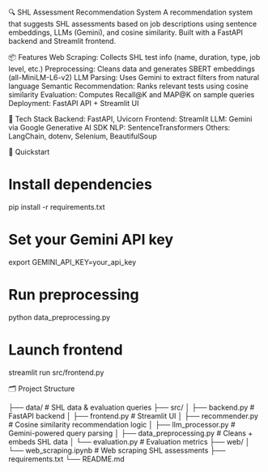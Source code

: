 🔍 SHL Assessment Recommendation System
A recommendation system that suggests SHL assessments based on job descriptions using sentence embeddings, LLMs (Gemini), and cosine similarity. Built with a FastAPI backend and Streamlit frontend.

📦 Features
Web Scraping: Collects SHL test info (name, duration, type, job level, etc.)
Preprocessing: Cleans data and generates SBERT embeddings (all-MiniLM-L6-v2)
LLM Parsing: Uses Gemini to extract filters from natural language
Semantic Recommendation: Ranks relevant tests using cosine similarity
Evaluation: Computes Recall@K and MAP@K on sample queries
Deployment: FastAPI API + Streamlit UI

🧰 Tech Stack
Backend: FastAPI, Uvicorn
Frontend: Streamlit
LLM: Gemini via Google Generative AI SDK
NLP: SentenceTransformers
Others: LangChain, dotenv, Selenium, BeautifulSoup

🚀 Quickstart
# Install dependencies
pip install -r requirements.txt
# Set your Gemini API key
export GEMINI_API_KEY=your_api_key
# Run preprocessing
python data_preprocessing.py
# Launch frontend
streamlit run src/frontend.py

🗂 Project Structure

├── data/                         # SHL data & evaluation queries
├── src/
│   ├── backend.py                # FastAPI backend
│   ├── frontend.py               # Streamlit UI
│   ├── recommender.py            # Cosine similarity recommendation logic
│   ├── llm_processor.py          # Gemini-powered query parsing
│   ├── data_preprocessing.py     # Cleans + embeds SHL data
│   └── evaluation.py             # Evaluation metrics
├── web/
│   └── web_scraping.ipynb        # Web scraping SHL assessments
├── requirements.txt
└── README.md


